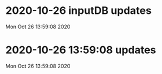 
# 2020-10-26 inputDB updates 
 Mon Oct 26 13:59:08 2020 


# 2020-10-26 13:59:08 updates 
 Mon Oct 26 13:59:08 2020 


